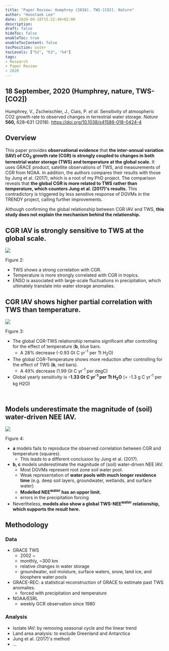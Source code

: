 ```yaml
---
title: "Paper Review: Humphrey (2018). TWS-[CO2]. Nature"
author: "Hoontaek Lee"
date: 2020-09-18T15:22:49+02:00
description:
draft: false
hideToc: false
enableToc: true
enableTocContent: false
tocPosition: outer
tocLevels: ["h2", "h3", "h4"]
tags:
- Research
- Paper Review
- 2020
---
```


## 18 September, 2020 (Humphrey, nature, TWS-[CO2])

Humphrey, V., Zscheischler, J., Ciais, P. *et al.* Sensitivity of atmospheric CO2 growth rate to observed changes in terrestrial water storage. *Nature* **560,** 628–631 (2018). https://doi.org/10.1038/s41586-018-0424-4

## Overview

This paper provides **observational evidence** that **the inter-annual variation (IAV) of CO<sub>2</sub> growth rate (CGR) is strongly coupled to changes in both terrestrial water storage (TWS) and temperature at the global scale.** It uses GRACE product, satellite observations of TWS, and measurements of CGR from NOAA. In addition, the authors compares their results with those by Jung et al. (2017), which is a root of my PhD project. The comparison reveals that **the global CGR is more related to TWS rather than temperature, which counters Jung et al. (2017)'s results.** This contradictory is triggered by less sensitive response of DGVMs in the TRENDY project, calling further improvements.



Although confirming the global relationship between CGR IAV and TWS, **this study does not explain the mechanism behind the relationship.**


## CGR IAV is strongly sensitive to TWS at the global scale.

![](/en/posts/figures/paper_review/2018_Humphrey_fig2.jpg)



Figure 2:

- TWS shows a strong correlation with CGR.
- Temperature is more strongly correlated with CGR in tropics.
- ENSO is associated with large-scale fluctuations in precipitation, which ultimately translate into water storage anomalies.



## CGR IAV shows higher partial correlation with TWS than temperature.

![](/en/posts/figures/paper_review/2018_Humphrey_fig3.jpg)



Figure 3:

- The global CGR-TWS relationship remains significant after controlling for the effect of temperature (**b**, blue bars.
  - A 28% decrease (-0.93 Gt C yr<sup>-1</sup> per Tt H<sub>2</sub>O)
- The global CGR-Temperature shows more reduction after controlling for the effect of TWS (**b**, red bars).
  - A 49% decrease (1.99 Gt C yr<sup>-1</sup> per degC)
- Global yearly sensitivity is **-1.33 Gt C yr<sup>-1</sup> per Tt H<sub>2</sub>O** (= -1.3 g C yr<sup>-1</sup> per kg H2O)

<br>

## Models underestimate the magnitude of (soil) water-driven NEE IAV.

![](/en/posts/figures/paper_review/2018_Humphrey_fig4.jpg)



Figure 4:

- **a** models fails to reproduce the observed correlation between CGR and temperature (squares).
  - This leads to a different conclusion by Jung et al. (2017).
- **b, c** models underestimate the magnitude of (soil) water-driven NEE IAV.
  - Most DGVMs represent root zone soil water pool.
  - Weak representation of **water pools with much longer residence time** (e.g. deep soil layers, groundwater, wetlands, and surface water)
  - **Modelled NEE<sup>water</sup> has an upper limit.**
  - errors in the precipitation forcing
- Nevertheless, **models also show a global TWS-NEE<sup>water</sup> relationship, which supports the result here.**



## Methodology

### Data

- GRACE TWS
  - 2002 ~
  - monthly, ~300 km
  - relative changes in water storage
  - groundwater, soil moisture, surface waters, snow, land ice, and biosphere water pools
- GRACE-REC: a statistical reconstruction of GRACE to estimate past TWS anomalies.
  - forced with precipitation and temperature
- NOAA/ESRL
  - weekly GCR observation since 1980

### Analysis

- Isolate IAV: by removing seasonal cycle and the linear trend
- Land area analysis: to exclude Greenland and Antarctica
- Jung et al. (2017)'s method
- ...